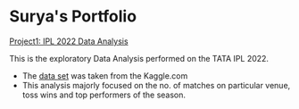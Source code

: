 # Surya's Portfolio

[Project1: IPL 2022 Data Analysis](https://github.com/SuryA2302/Data-Analysis)

This is the exploratory Data Analysis performed on the TATA IPL 2022.
- The [data set](https://www.kaggle.com/datasets/aravindas01/ipl-2022dataset) was taken from the Kaggle.com
- This analysis majorly focused on the no. of matches on particular venue, toss wins and top performers of the season.

